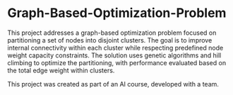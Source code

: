 # Graph-Based-Optimization-Problem

This project addresses a graph-based optimization problem focused on partitioning a set of nodes into disjoint clusters. 
The goal is to improve internal connectivity within each cluster while respecting predefined node weight capacity constraints.
The solution uses genetic algorithms and hill climbing to optimize the partitioning, with performance evaluated based on the total edge weight within clusters.





 This project was created as part of an AI course, developed with a team.

